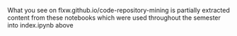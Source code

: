 What you see on flxw.github.io/code-repository-mining is partially extracted content from these notebooks
which were used throughout the semester into index.ipynb above

